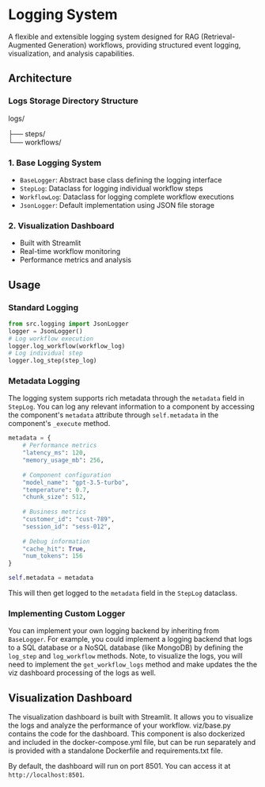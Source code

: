 # Logging System

A flexible and extensible logging system designed for RAG (Retrieval-Augmented Generation) workflows, providing structured event logging, visualization, and analysis capabilities.

## Architecture

### Logs Storage Directory Structure

logs/

├── steps/     
└── workflows/ 


### 1. Base Logging System
- `BaseLogger`: Abstract base class defining the logging interface
- `StepLog`: Dataclass for logging individual workflow steps
- `WorkflowLog`: Dataclass for logging complete workflow executions
- `JsonLogger`: Default implementation using JSON file storage


### 2. Visualization Dashboard
- Built with Streamlit
- Real-time workflow monitoring
- Performance metrics and analysis


## Usage

### Standard Logging

```python
from src.logging import JsonLogger
logger = JsonLogger()
# Log workflow execution
logger.log_workflow(workflow_log)
# Log individual step
logger.log_step(step_log)
```

### Metadata Logging

The logging system supports rich metadata through the `metadata` field in `StepLog`. You can log any relevant information to a component by accessing the component's `metadata` attribute through `self.metadata` in the component's `_execute` method.

```python
metadata = {
    # Performance metrics
    "latency_ms": 120,
    "memory_usage_mb": 256,
    
    # Component configuration
    "model_name": "gpt-3.5-turbo",
    "temperature": 0.7,
    "chunk_size": 512,
    
    # Business metrics
    "customer_id": "cust-789",
    "session_id": "sess-012",
    
    # Debug information
    "cache_hit": True,
    "num_tokens": 156
}

self.metadata = metadata
```

This will then get logged to the `metadata` field in the `StepLog` dataclass.

### Implementing Custom Logger

You can implement your own logging backend by inheriting from `BaseLogger`. For example, you could implement a logging backend that logs to a SQL database or a NoSQL database (like MongoDB) by defining the `log_step` and `log_workflow` methods. Note, to visualize the logs, you will need to implement the `get_workflow_logs` method and make updates the the viz dashboard processing of the logs as well.


## Visualization Dashboard

The visualization dashboard is built with Streamlit. It allows you to visualize the logs and analyze the performance of your workflow. viz/base.py contains the code for the dashboard. This component is also dockerized and included in the docker-compose.yml file, but can be run separately and is provided with a standalone Dockerfile and requirements.txt file.

By default, the dashboard will run on port 8501. You can access it at `http://localhost:8501`.
 


